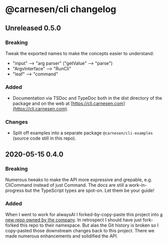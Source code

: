 # @carnesen/cli changelog

## Unreleased 0.5.0

### Breaking
Tweak the exported names to make the concepts easier to understand:
- "input" --> "arg parser" ("getValue" --> "parse")
- "ArgvInterface" --> "RunCli"
- "leaf" --> "command"

### Added
- Documentation via TSDoc and TypeDoc both in the dist directory of the package and on the web at [https://cli.carnesen.com](https://cli.carnesen.com).

### Changes
- Split off examples into a separate package `@carnesen/cli-examples` (source code still in this repo).

## 2020-05-15 0.4.0

### Breaking
Numerous tweaks to make the API more expressive and grepable, e.g. CliCommand instead of just Command. The docs are still a work-in-progress but the TypeScript types are spot-on. Let them be your guide!

### Added
When I went to work for alwaysAI I forked-by-copy-paste this project into [a new repo owned by the company](https://github.com/alwaysai/alwayscli). In retrospect I should have just fork-forked this repo to their namespace. But alas the Git history is broken so I copy-pasted those downstream changes back to this project. There we made numerous enhancements and solidified the API.
